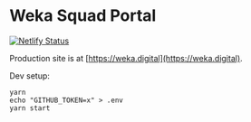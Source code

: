 # Weka Squad Portal

[![Netlify Status](https://api.netlify.com/api/v1/badges/c6d2e6f9-1dd6-435a-8d4b-3a51fed24896/deploy-status)](https://app.netlify.com/sites/weka-squad/deploys)

Production site is at [https://weka.digital](https://weka.digital).

Dev setup:

```
yarn
echo "GITHUB_TOKEN=x" > .env
yarn start
```
